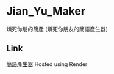 # Jian_Yu_Maker

煩死你朋的簡產 (煩死你朋友的簡語產生器)

## Link

[簡語產生器](https://jian-yu-maker.onrender.com/)
Hosted using Render
